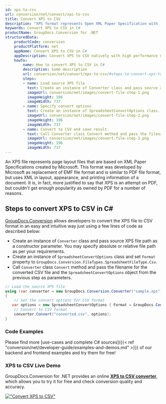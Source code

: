 ```yaml
---
id: xps-to-csv
url: conversion/net/convert/xps-to-csv
title: Convert XPS to CSV
description: "XPS format represents Open XML Paper Specification with .xps extension. Learn how to convert XPS to CSV file programmatically in C# language using GroupDocs.Conversion for .NET library."
keywords: Convert XPS to CSV in C#
productName: GroupDocs.Conversion for .NET
structuredData:
    productCode: conversion
    productPlatform: net
    appName: Convert XPS to CSV in C#
    appDescription: Convert XPS to CSV natively with high performance using C# language and server side GroupDocs.Conversion for .NET APIs, without the use of any software like Microsoft or Open Office.
    howTo:
        name: How to convert XPS to CSV in C# 
        description: Some description
        url: conversion/net/convert/xps-to-csv/#steps-to-convert-xps-to-csv-in-c
        steps:
        - name: Load source XPS file 
          text: Create an instance of Converter class and pass source XPS file path as a constructor parameter. You may specify absolute or relative file path as per your requirements. 
          imageUrl: conversion/net/images/convert-file-step-1.png
          imageHeight: 196
          imageWidth: 737
        - name: Specify convert options 
          text: Create an instance of SpreadsheetConvertOptions class.
          imageUrl: conversion/net/images/convert-file-step-2.png
          imageHeight: 196
          imageWidth: 737
        - name: Convert to CSV and save result 
          text: Call Converter class Convert method and pass the filename for the converted HTML file and the SpreadsheetConvertOptions object from the previous step as parameters.
          imageUrl: conversion/net/images/convert-file-step-3.png
          imageHeight: 196
          imageWidth: 737
---
```


An XPS file represents page layout files that are based on XML Paper Specifications created by Microsoft. This format was developed by Microsoft as replacement of EMF file format and is similar to PDF file format, but uses XML in layout, appearance, and printing information of a document. It is, in fact, more justified to say that XPS is an attempt on PDF, but couldn't get enough popularity as owned by PDF for a number of reasons.

## Steps to convert XPS to CSV in C#

[GroupDocs.Conversion](https://products.groupdocs.com/conversion/net) allows developers to convert the XPS file to CSV format in an easy and intuitive way just using a few lines of code as described below:

* Create an instance of `Converter` class and pass source XPS file path as a constructor parameter. You may specify absolute or relative file path as per your requirements. 
* Create an instance of `SpreadsheetConvertOptions` class and set `Format` property to `GroupDocs.Conversion.FileTypes.SpreadsheetFileType.Csv`.
* Call `Converter` class `Convert` method and pass the filename for the converted CSV file and the `SpreadsheetConvertOptions` object from the previous step as parameters.

```csharp
// Load the source XPS file
using (var converter = new GroupDocs.Conversion.Converter("sample.xps"))
{
    // Set the convert options for CSV format
   var options = new SpreadsheetConvertOptions { Format = GroupDocs.Conversion.FileTypes.SpreadsheetFileType.Csv };
    // Convert to CSV format
    converter.Convert("converted.csv", options);
}
```

### Code Examples

Please find more [use-cases and complete C# sources]({{< ref "conversion/net/developer-guide/examples-and-demos.md" >}}) of our backend and frontend examples and try them for free!

### XPS to CSV Live Demo

GroupDocs.Conversion for .NET provides an online [**XPS to CSV converter**](https://products.groupdocs.app/conversion/xps-to-csv), which allows you to try it for free and check conversion quality and accuracy.

[!["Convert XPS to CSV"](conversion/net/images/convert-to-csv/convert-xps-to-csv.png)](https://products.groupdocs.app/conversion/xps-to-csv)